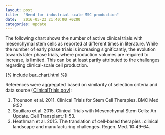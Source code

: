 ```yaml
---
layout: post
title:  "Need for industrial scale MSC production"
date:   2016-05-23 21:40:00 +0200
categories: update
---
```


The following chart shows the number of active clinical trials with mesenchymal stem cells as reported at different times in literature.
While the number of early phase trials is increasing significantly, the evolution towards later phase trials, where production volumes are required to increase, is limited.
This can be at least partly attributed to the challenges regarding clinical-scale cell production.

{% include bar_chart.html %}


References were aggregated based on similarity of selection criteria and data source ([ClinicalTrials.gov][cl_gov]):

1. Trounson et al. 2011. Clinical Trials for Stem Cell Therapies. BMC Med 9:52
2. Squillaro et al. 2015. Clinical Trials with Mesenchymal Stem Cells: An Update. Cell Transplant.:1–53.
3. Heathman et al. 2015. The translation of cell-based therapies : clinical landscape and manufacturing challenges. Regen. Med. 10:49–64.



[cl_gov]: clinicaltrials.gov